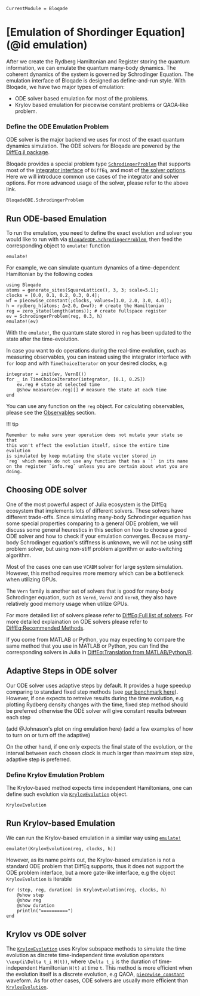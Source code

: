 ```@meta
CurrentModule = Bloqade
```

# [Emulation of Shordinger Equation](@id emulation)

After we create the Rydberg Hamiltonian and Register storing the quantum information, we can 
emulate the quantum many-body dynamics. The coherent dynamics of
the system is governed by Schrodinger Equation. The emulation interface of Bloqade is designed as 
define-and-run style.  With Bloqade, we have two major types of emulation:

- ODE solver based emulation for most of the problems.
- Krylov based emulation for piecewise constant problems or QAOA-like problem.



### Define the ODE Emulation Problem

ODE solver is the major backend we uses for most of the exact quantum 
dynamics simulation. The ODE solvers for Bloqade are powered by the [DiffEq.jl package](https://diffeq.sciml.ai/).

Bloqade provides a special problem type [`SchrodingerProblem`](@ref)
that supports most of the 
[integrator interface](https://diffeq.sciml.ai/stable/basics/integrator/)
of `DiffEq`, and most of
[the solver options](https://diffeq.sciml.ai/stable/basics/common_solver_opts/). Here we will introduce common use cases of the integrator and solver options. For more advanced usage of the solver,
please refer to the above link.

```@docs
BloqadeODE.SchrodingerProblem
```

## Run ODE-based Emulation

To run the emulation, you need to define the exact evolution and solver
you would like to run with via [`BloqadeODE.SchrodingerProblem`](@ref), then feed the corresponding object to
`emulate!` function

```@docs
emulate!
```

For example, we can simulate quantum dynamics of a time-dependent Hamiltonian by the following codes

```@example evolution
using Bloqade
atoms = generate_sites(SquareLattice(), 3, 3; scale=5.1);
clocks = [0.0, 0.1, 0.2, 0.3, 0.4];
wf = piecewise_constant(;clocks, values=[1.0, 2.0, 3.0, 4.0]);
h = rydberg_h(atoms; Δ=2.0, Ω=wf); # create the Hamiltonian 
reg = zero_state(length(atoms)); # create fullspace register
ev = SchrodingerProblem(reg, 0.3, h)
emulate!(ev)
```
With the `emulate!`, the quantum state stored in `reg` has been updated to the state after the time-evolution. 


In case you want to do operations during the real-time evolution,
such as measuring observables, you can instead
using the integrator interface with `for` loop and with `TimeChoiceIterator` on your desired clocks, e.g

```@example evolution
integrator = init(ev, Vern8())
for _ in TimeChoiceIterator(integrator, [0.1, 0.25])
    ev.reg # state at selected time
    @show measure(ev.reg)[] # measure the state at each time
end
```

You can use any function on the `reg` object.  For calculating observables, 
please see the [Observables](@ref) section.

!!! tip

    Remember to make sure your operation does not mutate your state so that
    this won't effect the evolution itself, since the entire time evolution
    is simulated by keep mutating the state vector stored in
    `reg` which means do not use any function that has a `!` in its name
    on the register `info.reg` unless you are certain about what you are
    doing.



## Choosing ODE solver

One of the most powerful aspect of Julia ecosystem is the DiffEq ecosystem
that implements lots of different solvers. These solvers have different trade-offs. Since simulating many-body Schrodinger equation has some
special properties comparing to a general ODE problem, we will discuss some
general heurestics in this section on how to choose a good ODE solver and
how to check if your emulation converges. Because many-body Schrodinger equation's stiffness is unknown, we will not be using stiff problem solver, but using non-stiff problem algorithm or auto-switching algorithm.

Most of the cases one can use `VCABM` solver for large system simulation. However, this method requires more memory which can be a bottleneck when
utilizing GPUs.

The `Vern` family is another set of solvers that is good for many-body
Schrodinger equation, such as `Vern6`, `Vern7` and `Vern8`, they also
have relatively good memory usage when utilize GPUs.

For more detailed list of solvers please refer to [DiffEq:Full list of solvers](https://diffeq.sciml.ai/stable/solvers/ode_solve/#Full-List-of-Methods).
For more detailed explaination on ODE solvers please refer to [DiffEq:Recommended Methods](https://diffeq.sciml.ai/stable/solvers/ode_solve/#Recommended-Methods).

If you come from MATLAB or Python, you may expecting to compare the same
method that you use in MATLAB or Python, you can find the corresponding
solvers in Julia in [DiffEq:Translation from MATLAB/Python/R](https://diffeq.sciml.ai/stable/solvers/ode_solve/#Translations-from-MATLAB/Python/R).


## Adaptive Steps in ODE solver

Our ODE solver uses adaptive steps by default. It provides a huge speedup
comparing to standard fixed step methods (see [our benchmark here](#)).
However, if one expects to retreive results during the time evolution, e.g
plotting Rydberg density changes with the time, fixed step method should be
preferred otherwise the ODE solver will give constant results between each
step

(add @Johnason's plot on ring emulation here)
(add a few examples of how to turn on or turn off the adaptive)

On the other hand, if one only expects the final state of the evolution,
or the interval between each chosen clock is much larger than maximum
step size, adaptive step is preferred.



### Define Krylov Emulation Problem

The Krylov-based method expects time independent Hamiltonians, one can define such evolution via [`KrylovEvolution`](@ref) object.

```@docs
KrylovEvolution
```

## Run Krylov-based Emulation

We can run the Krylov-based emulation in a similar way using [`emulate!`](@ref)

```@repl evolution
emulate!(KrylovEvolution(reg, clocks, h))
```

However, as its name points out, the Krylov-based emulation is not a standard ODE problem that DiffEq  supports, thus it does not support the ODE problem interface, but a more gate-like interface, e.g the object `KrylovEvolution` is iterable

```@example evolution
for (step, reg, duration) in KrylovEvolution(reg, clocks, h)
    @show step
    @show reg
    @show duration
    println("==========")
end
```

## Krylov vs ODE solver

The [`KrylovEvolution`](@ref) uses Krylov subspace methods to simulate the
time evolution as discrete time-independent time evolution operators ``\\exp(i\Delta t_i H(t))``, where ``\Delta t_i`` is the duration of time-independent Hamiltonian ``H(t)`` at time ``t``. This method is more efficient when the evolution itself is a discrete evolution, e.g QAOA,
[`piecewise_constant`](@ref) waveform. As for other cases, ODE solvers
are usually more efficient than [`KrylovEvolution`](@ref).
